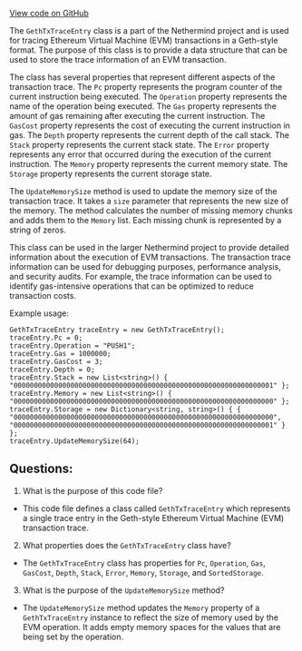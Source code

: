 [View code on GitHub](https://github.com/nethermindeth/nethermind/Nethermind.Evm/Tracing/GethStyle/GethTxTraceEntry.cs)

The `GethTxTraceEntry` class is a part of the Nethermind project and is used for tracing Ethereum Virtual Machine (EVM) transactions in a Geth-style format. The purpose of this class is to provide a data structure that can be used to store the trace information of an EVM transaction. 

The class has several properties that represent different aspects of the transaction trace. The `Pc` property represents the program counter of the current instruction being executed. The `Operation` property represents the name of the operation being executed. The `Gas` property represents the amount of gas remaining after executing the current instruction. The `GasCost` property represents the cost of executing the current instruction in gas. The `Depth` property represents the current depth of the call stack. The `Stack` property represents the current stack state. The `Error` property represents any error that occurred during the execution of the current instruction. The `Memory` property represents the current memory state. The `Storage` property represents the current storage state. 

The `UpdateMemorySize` method is used to update the memory size of the transaction trace. It takes a `size` parameter that represents the new size of the memory. The method calculates the number of missing memory chunks and adds them to the `Memory` list. Each missing chunk is represented by a string of zeros. 

This class can be used in the larger Nethermind project to provide detailed information about the execution of EVM transactions. The transaction trace information can be used for debugging purposes, performance analysis, and security audits. For example, the trace information can be used to identify gas-intensive operations that can be optimized to reduce transaction costs. 

Example usage:

```
GethTxTraceEntry traceEntry = new GethTxTraceEntry();
traceEntry.Pc = 0;
traceEntry.Operation = "PUSH1";
traceEntry.Gas = 1000000;
traceEntry.GasCost = 3;
traceEntry.Depth = 0;
traceEntry.Stack = new List<string>() { "0000000000000000000000000000000000000000000000000000000000000001" };
traceEntry.Memory = new List<string>() { "0000000000000000000000000000000000000000000000000000000000000000" };
traceEntry.Storage = new Dictionary<string, string>() { { "0000000000000000000000000000000000000000000000000000000000000000", "0000000000000000000000000000000000000000000000000000000000000001" } };
traceEntry.UpdateMemorySize(64);
```
## Questions: 
 1. What is the purpose of this code file?
- This code file defines a class called `GethTxTraceEntry` which represents a single trace entry in the Geth-style Ethereum Virtual Machine (EVM) transaction trace.

2. What properties does the `GethTxTraceEntry` class have?
- The `GethTxTraceEntry` class has properties for `Pc`, `Operation`, `Gas`, `GasCost`, `Depth`, `Stack`, `Error`, `Memory`, `Storage`, and `SortedStorage`.

3. What is the purpose of the `UpdateMemorySize` method?
- The `UpdateMemorySize` method updates the `Memory` property of a `GethTxTraceEntry` instance to reflect the size of memory used by the EVM operation. It adds empty memory spaces for the values that are being set by the operation.